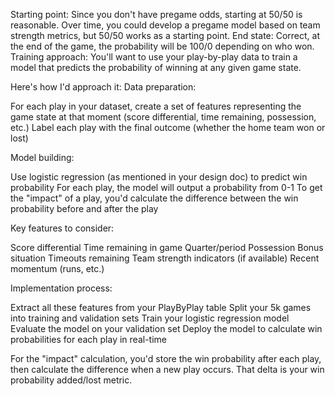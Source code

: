 Starting point: Since you don't have pregame odds, starting at 50/50 is reasonable. Over time, you could develop a pregame model based on team strength metrics, but 50/50 works as a starting point.
End state: Correct, at the end of the game, the probability will be 100/0 depending on who won.
Training approach: You'll want to use your play-by-play data to train a model that predicts the probability of winning at any given game state.

Here's how I'd approach it:
Data preparation:

For each play in your dataset, create a set of features representing the game state at that moment (score differential, time remaining, possession, etc.)
Label each play with the final outcome (whether the home team won or lost)

Model building:

Use logistic regression (as mentioned in your design doc) to predict win probability
For each play, the model will output a probability from 0-1
To get the "impact" of a play, you'd calculate the difference between the win probability before and after the play

Key features to consider:

Score differential
Time remaining in game
Quarter/period
Possession
Bonus situation
Timeouts remaining
Team strength indicators (if available)
Recent momentum (runs, etc.)

Implementation process:

Extract all these features from your PlayByPlay table
Split your 5k games into training and validation sets
Train your logistic regression model
Evaluate the model on your validation set
Deploy the model to calculate win probabilities for each play in real-time

For the "impact" calculation, you'd store the win probability after each play, then calculate the difference when a new play occurs. That delta is your win probability added/lost metric.